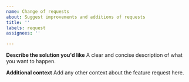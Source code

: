 ```yaml
---
name: Change of requests
about: Suggest improvements and additions of requests
title: ''
labels: request
assignees: ''

---
```


**Describe the solution you'd like**
A clear and concise description of what you want to happen.

**Additional context**
Add any other context about the feature request here.
